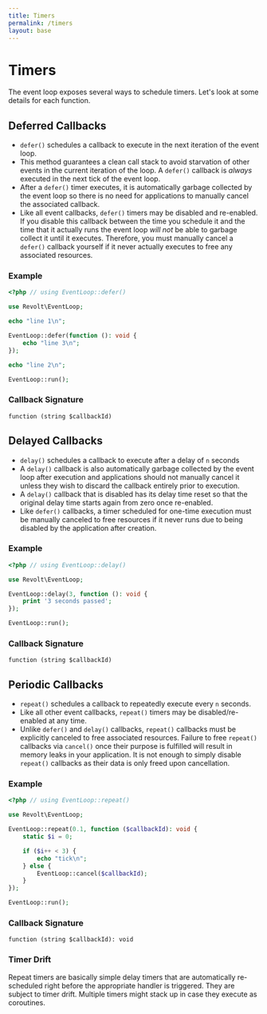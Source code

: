```yaml
---
title: Timers
permalink: /timers
layout: base
---
```

# Timers

The event loop exposes several ways to schedule timers. Let's look at some details for each function.

## Deferred Callbacks

- `defer()` schedules a callback to execute in the next iteration of the event loop.
- This method guarantees a clean call stack to avoid starvation of other events in the current iteration of the loop.
  A `defer()` callback is *always* executed in the next tick of the event loop.
- After a `defer()` timer executes, it is automatically garbage collected by the event loop so there is no need
  for applications to manually cancel the associated callback.
- Like all event callbacks, `defer()` timers may be disabled and re-enabled. If you disable this callback between the time you
  schedule it and the time that it actually runs the event loop *will not* be able to garbage collect it until it
  executes. Therefore, you must manually cancel a `defer()` callback yourself if it never actually executes to free any
  associated resources.

### Example

```php
<?php // using EventLoop::defer()

use Revolt\EventLoop;

echo "line 1\n";

EventLoop::defer(function (): void {
    echo "line 3\n";
});

echo "line 2\n";

EventLoop::run();
```

### Callback Signature

`function (string $callbackId)`

## Delayed Callbacks

- `delay()` schedules a callback to execute after a delay of `n` seconds
- A `delay()` callback is also automatically garbage collected by the event loop after execution and applications should not
  manually cancel it unless they wish to discard the callback entirely prior to execution.
- A `delay()` callback that is disabled has its delay time reset so that the original delay time starts again from zero
  once re-enabled.
- Like `defer()` callbacks, a timer scheduled for one-time execution must be manually canceled to free resources if it
  never runs due to being disabled by the application after creation.

### Example

```php
<?php // using EventLoop::delay()

use Revolt\EventLoop;

EventLoop::delay(3, function (): void {
    print '3 seconds passed';
});

EventLoop::run();
```

### Callback Signature

`function (string $callbackId)`

## Periodic Callbacks

- `repeat()` schedules a callback to repeatedly execute every `n` seconds.
- Like all other event callbacks, `repeat()` timers may be disabled/re-enabled at any time.
- Unlike `defer()` and `delay()` callbacks, `repeat()` callbacks must be explicitly canceled to free associated resources.
  Failure to free `repeat()` callbacks via `cancel()` once their purpose is fulfilled will result in memory leaks in your
  application. It is not enough to simply disable `repeat()` callbacks as their data is only freed upon cancellation.

### Example

```php
<?php // using EventLoop::repeat()

use Revolt\EventLoop;

EventLoop::repeat(0.1, function ($callbackId): void {
    static $i = 0;

    if ($i++ < 3) {
        echo "tick\n";
    } else {
        EventLoop::cancel($callbackId);
    }
});

EventLoop::run();
```

### Callback Signature

`function (string $callbackId): void`

### Timer Drift

Repeat timers are basically simple delay timers that are automatically re-scheduled right before the appropriate handler
is triggered. They are subject to timer drift. Multiple timers might stack up in case they execute as coroutines.
